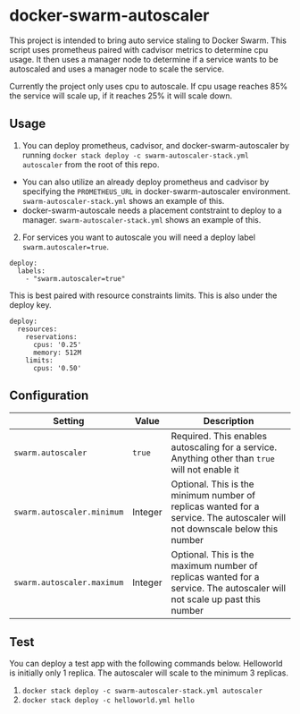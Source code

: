# docker-swarm-autoscaler
This project is intended to bring auto service staling to Docker Swarm. This script uses prometheus paired with cadvisor metrics to determine cpu usage. It then uses a manager node to determine if a service wants to be autoscaled and uses a manager node to scale the service.

Currently the project only uses cpu to autoscale. If cpu usage reaches 85% the service will scale up, if it reaches 25% it will scale down.

## Usage
1. You can deploy prometheus, cadvisor, and docker-swarm-autoscaler by running `docker stack deploy -c swarm-autoscaler-stack.yml autoscaler` from the root of this repo.  
  * You can also utilize an already deploy prometheus and cadvisor by specifying the `PROMETHEUS_URL` in docker-swarm-autoscaler environment. `swarm-autoscaler-stack.yml` shows an example of this.  
  * docker-swarm-autoscale needs a placement contstraint to deploy to a manager. `swarm-autoscaler-stack.yml` shows an example of this.  
2. For services you want to autoscale you will need a deploy label `swarm.autoscaler=true`. 

```
deploy:
  labels:
    - "swarm.autoscaler=true"
```

This is best paired with resource constraints limits. This is also under the deploy key.

```
deploy:
  resources:
    reservations:
      cpus: '0.25'
      memory: 512M
    limits:
      cpus: '0.50'
```

## Configuration
| Setting | Value | Description |
| --- | --- | --- |
| `swarm.autoscaler` | `true` | Required. This enables autoscaling for a service. Anything other than `true` will not enable it |
| `swarm.autoscaler.minimum` | Integer | Optional. This is the minimum number of replicas wanted for a service. The autoscaler will not downscale below this number |
| `swarm.autoscaler.maximum` | Integer | Optional. This is the maximum number of replicas wanted for a service. The autoscaler will not scale up past this number | 

## Test
You can deploy a test app with the following commands below. Helloworld is initially only 1 replica. The autoscaler will scale to the minimum 3 replicas.
1. `docker stack deploy -c swarm-autoscaler-stack.yml autoscaler`
2. `docker stack deploy -c helloworld.yml hello`